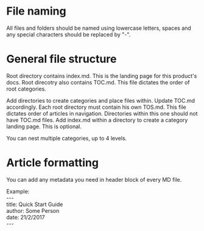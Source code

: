 # File naming
All files and folders should be named using lowercase letters, spaces and any special characters should be replaced by "-".

# General file structure
Root directory contains index.md. This is the landing page for this product's docs.
Root direcotry also contains TOC.md. This file dictates the order of root categories.

Add directories to create categories and place files within. Update TOC.md accordingly.
Each root directory must contain his own TOS.md. This file dictates order of articles in navigation.
Directories within this one should not have TOC.md files.
Add index.md within a directory to create a category landing page. This is optional.

You can nest multiple categories, up to 4 levels.

# Article formatting
You can add any metadata you need in header block of every MD file.

Example:  
    ---  
    title: Quick Start Guide  
    author: Some Person  
    date: 21/2/2017  
    ---  

